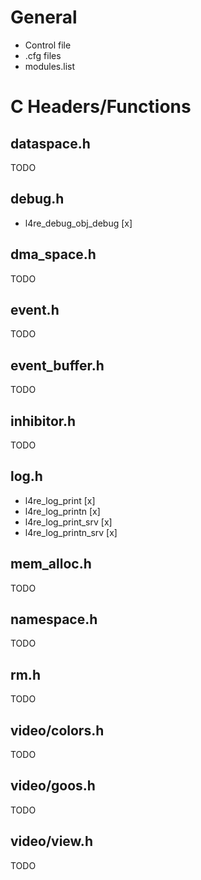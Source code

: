 # General
* Control file
* .cfg files
* modules.list

# C Headers/Functions

## dataspace.h
TODO

## debug.h
* l4re\_debug\_obj\_debug [x]

## dma\_space.h
TODO
## event.h
TODO
## event\_buffer.h
TODO
## inhibitor.h
TODO

## log.h
* l4re\_log\_print       [x]
* l4re\_log\_printn      [x]
* l4re\_log\_print\_srv  [x]
* l4re\_log\_printn\_srv [x]

## mem\_alloc.h
TODO
## namespace.h
TODO
## rm.h
TODO
## video/colors.h
TODO
## video/goos.h
TODO
## video/view.h
TODO
